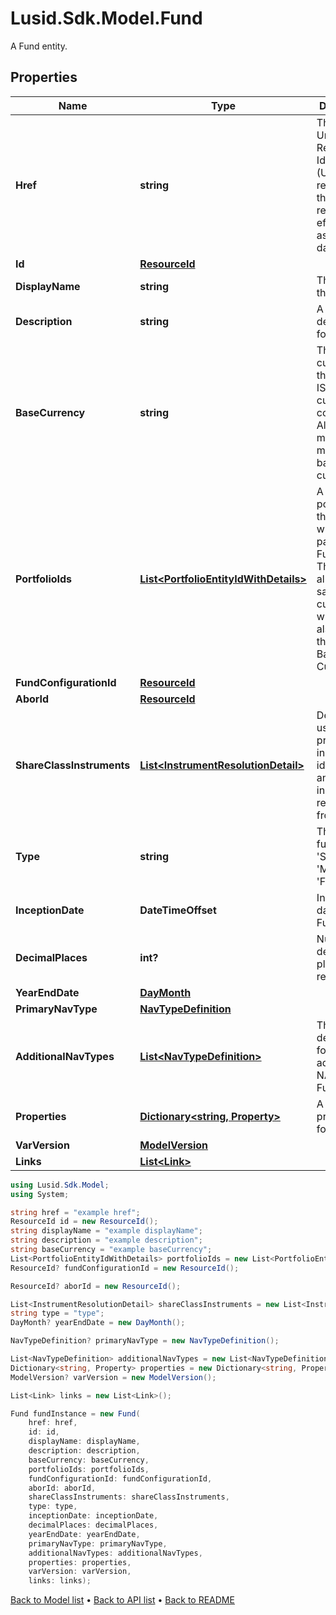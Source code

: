 # Lusid.Sdk.Model.Fund
A Fund entity.

## Properties

Name | Type | Description | Notes
------------ | ------------- | ------------- | -------------
**Href** | **string** | The specific Uniform Resource Identifier (URI) for this resource at the requested effective and asAt datetime. | [optional] 
**Id** | [**ResourceId**](ResourceId.md) |  | 
**DisplayName** | **string** | The name of the Fund. | [optional] 
**Description** | **string** | A description for the Fund. | [optional] 
**BaseCurrency** | **string** | The base currency of the Fund in ISO 4217 currency code format. All portfolios must be of a matching base currency. | [optional] 
**PortfolioIds** | [**List&lt;PortfolioEntityIdWithDetails&gt;**](PortfolioEntityIdWithDetails.md) | A list of the portfolios on the fund, which are part of the Fund. Note: These must all have the same base currency, which must also much the Fund Base Currency. | [optional] 
**FundConfigurationId** | [**ResourceId**](ResourceId.md) |  | [optional] 
**AborId** | [**ResourceId**](ResourceId.md) |  | [optional] 
**ShareClassInstruments** | [**List&lt;InstrumentResolutionDetail&gt;**](InstrumentResolutionDetail.md) | Details the user-provided instrument identifiers and the instrument resolved from them. | [optional] 
**Type** | **string** | The type of fund; &#39;Standalone&#39;, &#39;Master&#39; or &#39;Feeder&#39; | 
**InceptionDate** | **DateTimeOffset** | Inception date of the Fund | 
**DecimalPlaces** | **int?** | Number of decimal places for reporting | [optional] 
**YearEndDate** | [**DayMonth**](DayMonth.md) |  | [optional] 
**PrimaryNavType** | [**NavTypeDefinition**](NavTypeDefinition.md) |  | [optional] 
**AdditionalNavTypes** | [**List&lt;NavTypeDefinition&gt;**](NavTypeDefinition.md) | The definitions for any additional NAVs on the Fund. | [optional] 
**Properties** | [**Dictionary&lt;string, Property&gt;**](Property.md) | A set of properties for the Fund. | [optional] 
**VarVersion** | [**ModelVersion**](ModelVersion.md) |  | [optional] 
**Links** | [**List&lt;Link&gt;**](Link.md) |  | [optional] 

```csharp
using Lusid.Sdk.Model;
using System;

string href = "example href";
ResourceId id = new ResourceId();
string displayName = "example displayName";
string description = "example description";
string baseCurrency = "example baseCurrency";
List<PortfolioEntityIdWithDetails> portfolioIds = new List<PortfolioEntityIdWithDetails>();
ResourceId? fundConfigurationId = new ResourceId();

ResourceId? aborId = new ResourceId();

List<InstrumentResolutionDetail> shareClassInstruments = new List<InstrumentResolutionDetail>();
string type = "type";
DayMonth? yearEndDate = new DayMonth();

NavTypeDefinition? primaryNavType = new NavTypeDefinition();

List<NavTypeDefinition> additionalNavTypes = new List<NavTypeDefinition>();
Dictionary<string, Property> properties = new Dictionary<string, Property>();
ModelVersion? varVersion = new ModelVersion();

List<Link> links = new List<Link>();

Fund fundInstance = new Fund(
    href: href,
    id: id,
    displayName: displayName,
    description: description,
    baseCurrency: baseCurrency,
    portfolioIds: portfolioIds,
    fundConfigurationId: fundConfigurationId,
    aborId: aborId,
    shareClassInstruments: shareClassInstruments,
    type: type,
    inceptionDate: inceptionDate,
    decimalPlaces: decimalPlaces,
    yearEndDate: yearEndDate,
    primaryNavType: primaryNavType,
    additionalNavTypes: additionalNavTypes,
    properties: properties,
    varVersion: varVersion,
    links: links);
```

[Back to Model list](../README.md#documentation-for-models) &#8226; [Back to API list](../README.md#documentation-for-api-endpoints) &#8226; [Back to README](../README.md)

